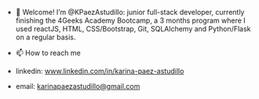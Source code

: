 - 👋 Welcome! I’m @KPaezAstudillo: junior full-stack developer, currently finishing the 4Geeks Academy Bootcamp, a 3 months program where I used reactJS, HTML, CSS/Bootstrap, Git, SQLAlchemy and Python/Flask on a regular basis.

- 📫 How to reach me
- linkedin:  www.linkedin.com/in/karina-paez-astudillo
- email: karinapaezastudillo@gmail.com

